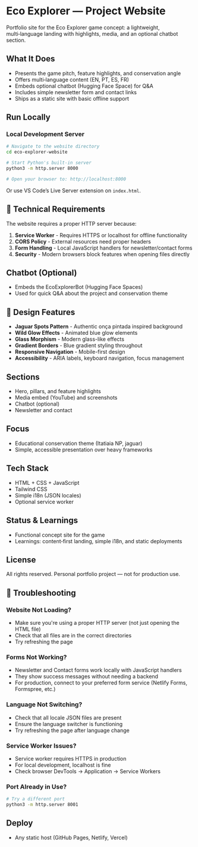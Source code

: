 # Eco Explorer — Project Website

Portfolio site for the Eco Explorer game concept: a lightweight, multi‑language landing with highlights, media, and an optional chatbot section.

## What It Does
- Presents the game pitch, feature highlights, and conservation angle
- Offers multi‑language content (EN, PT, ES, FR)
- Embeds optional chatbot (Hugging Face Space) for Q&A
- Includes simple newsletter form and contact links
- Ships as a static site with basic offline support

## Run Locally

### Local Development Server
```bash
# Navigate to the website directory
cd eco-explorer-website

# Start Python's built-in server
python3 -m http.server 8000

# Open your browser to: http://localhost:8000
```

Or use VS Code’s Live Server extension on `index.html`.

## 🔧 Technical Requirements

The website requires a proper HTTP server because:

1. **Service Worker** - Requires HTTPS or localhost for offline functionality
2. **CORS Policy** - External resources need proper headers
3. **Form Handling** - Local JavaScript handlers for newsletter/contact forms
4. **Security** - Modern browsers block features when opening files directly

## Chatbot (Optional)
- Embeds the EcoExplorerBot (Hugging Face Spaces)
- Used for quick Q&A about the project and conservation theme

## 🎨 Design Features

- **Jaguar Spots Pattern** - Authentic onça pintada inspired background
- **Wild Glow Effects** - Animated blue glow elements
- **Glass Morphism** - Modern glass-like effects
- **Gradient Borders** - Blue gradient styling throughout
- **Responsive Navigation** - Mobile-first design
- **Accessibility** - ARIA labels, keyboard navigation, focus management

## Sections
- Hero, pillars, and feature highlights
- Media embed (YouTube) and screenshots
- Chatbot (optional)
- Newsletter and contact

## Focus
- Educational conservation theme (Itatiaia NP, jaguar)
- Simple, accessible presentation over heavy frameworks

## Tech Stack
- HTML + CSS + JavaScript
- Tailwind CSS
- Simple i18n (JSON locales)
- Optional service worker

## Status & Learnings
- Functional concept site for the game
- Learnings: content‑first landing, simple i18n, and static deployments

## License
All rights reserved. Personal portfolio project — not for production use.

## 🚨 Troubleshooting

### Website Not Loading?
- Make sure you're using a proper HTTP server (not just opening the HTML file)
- Check that all files are in the correct directories
- Try refreshing the page

### Forms Not Working?
- Newsletter and Contact forms work locally with JavaScript handlers
- They show success messages without needing a backend
- For production, connect to your preferred form service (Netlify Forms, Formspree, etc.)

### Language Not Switching?
- Check that all locale JSON files are present
- Ensure the language switcher is functioning
- Try refreshing the page after language change

### Service Worker Issues?
- Service worker requires HTTPS in production
- For local development, localhost is fine
- Check browser DevTools → Application → Service Workers

### Port Already in Use?
```bash
# Try a different port
python3 -m http.server 8001
```

## Deploy
- Any static host (GitHub Pages, Netlify, Vercel)
